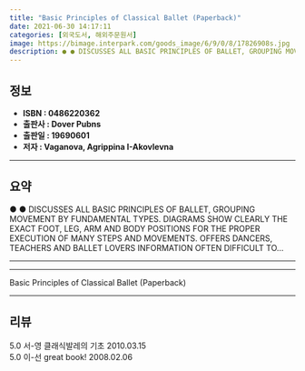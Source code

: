 ```yaml
---
title: "Basic Principles of Classical Ballet (Paperback)"
date: 2021-06-30 14:17:11
categories: [외국도서, 해외주문원서]
image: https://bimage.interpark.com/goods_image/6/9/0/8/17826908s.jpg
description: ● ● DISCUSSES ALL BASIC PRINCIPLES OF BALLET, GROUPING MOVEMENT BY FUNDAMENTAL TYPES. DIAGRAMS SHOW CLEARLY THE EXACT FOOT, LEG, ARM AND BODY POSITIONS FOR TH
---
```


## **정보**

- **ISBN : 0486220362**
- **출판사 : Dover Pubns**
- **출판일 : 19690601**
- **저자 : Vaganova, Agrippina I-Akovlevna**

------



## **요약**

●  ●  DISCUSSES ALL BASIC PRINCIPLES OF BALLET, GROUPING MOVEMENT BY FUNDAMENTAL TYPES. DIAGRAMS SHOW CLEARLY THE EXACT FOOT, LEG, ARM AND BODY POSITIONS FOR THE PROPER EXECUTION OF MANY STEPS AND MOVEMENTS. OFFERS DANCERS, TEACHERS AND BALLET LOVERS INFORMATION OFTEN DIFFICULT TO... 

------



------


Basic Principles of Classical Ballet (Paperback) 

------


## **리뷰** 

5.0 서-영 클래식발레의 기초 2010.03.15 <br/>5.0 이-선 great book! 2008.02.06 <br/>